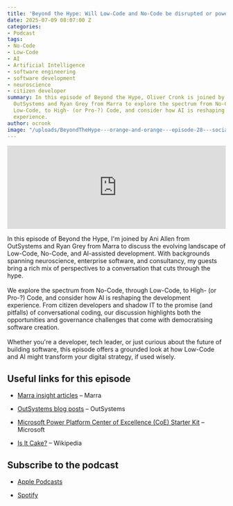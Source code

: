 ```yaml
---
title: 'Beyond the Hype: Will Low-Code and No-Code be disrupted or powered up by AI?'
date: 2025-07-09 08:07:00 Z
categories:
- Podcast
tags:
- No-Code
- Low-Code
- AI
- Artificial Intelligence
- software engineering
- software development
- neuroscience
- citizen developer
summary: In this episode of Beyond the Hype, Oliver Cronk is joined by Ani Allen from
  OutSystems and Ryan Grey from Marra to explore the spectrum from No-Code, through
  Low-Code, to High- (or Pro-?) Code, and consider how AI is reshaping the development
  experience.
author: ocronk
image: "/uploads/BeyondTheHype---orange-and-orange---episode-28---social.jpg"
---
```


<iframe title="Embed Player" src="https://play.libsyn.com/embed/episode/id/37273210/height/192/theme/modern/size/large/thumbnail/yes/custom-color/ffffff/time-start/00:00:00/playlist-height/200/direction/backward/download/yes/font-color/252525" height="192" width="100%" scrolling="no" allowfullscreen="" webkitallowfullscreen="true" mozallowfullscreen="true" oallowfullscreen="true" msallowfullscreen="true" style="border: none;"></iframe>

In this episode of Beyond the Hype, I'm joined by Ani Allen from OutSystems and Ryan Grey from Marra to discuss the evolving landscape of Low-Code, No-Code, and AI-assisted development. With backgrounds spanning neuroscience, enterprise software, and consultancy, my guests bring a rich mix of perspectives to a conversation that cuts through the hype.\
\
We explore the spectrum from No-Code, through Low-Code, to High- (or Pro-?) Code, and consider how AI is reshaping the development experience. From citizen developers and shadow IT to the promise (and pitfalls) of conversational coding, our discussion highlights both the opportunities and governance challenges that come with democratising software creation.\
\
Whether you're a developer, tech leader, or just curious about the future of building software, this episode offers a grounded look at how Low-Code and AI might transform your digital strategy, if used wisely.

## Useful links for this episode

* [Marra insight articles](https://marra.co.uk/insights/) – Marra

* [OutSystems blog posts](https://www.outsystems.com/blog/) – OutSystems

* [Microsoft Power Platform Center of Excellence (CoE) Starter Kit](https://learn.microsoft.com/en-us/power-platform/guidance/coe/starter-kit) – Microsoft

* [Is It Cake?](https://en.wikipedia.org/wiki/Is_It_Cake%3F) – Wikipedia

## Subscribe to the podcast

* [Apple Podcasts](https://podcasts.apple.com/dk/podcast/beyond-the-hype/id1612265563)

* [Spotify](https://open.spotify.com/show/2BlwBJ7JoxYpxU4GBmuR4x)